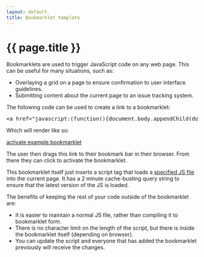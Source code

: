 ```yaml
---
layout: default
title: Bookmarklet template
---
```


{{ page.title }}
================

Bookmarklets are used to trigger JavaScript code on any web page. This can be useful for many situations, such as:

* Overlaying a grid on a page to ensure confirmation to user interface guidelines.
* Submitting content about the current page to an issue tracking system.

The following code can be used to create a link to a bookmarklet:

<pre class="prettyprint">&lt;a href="javascript:(function(){document.body.appendChild(document.createElement('script')).src='http://blakebutcher.com/content/example-bookmarklet.js?'+Math.floor(new%20Date().getTime()/(2*60*1000));})();"&gt;activate example bookmarklet&lt;/a&gt;
</pre>

Which will render like so:

<a class="btn" href="javascript:(function(){document.body.appendChild(document.createElement('script')).src='http://blakebutcher.com/content/example-bookmarklet.js?'+Math.floor(new%20Date().getTime()/(2*60*1000));})();">activate example bookmarklet</a>

The user then drags this link to their bookmark bar in their browser. From there they can click to activate the bookmarklet.

This bookmarklet itself just inserts a script tag that loads a <a href="http://blakebutcher.com/content/example-bookmarklet.js">specified JS file</a> into the current page. It has a 2 minute cache-busting query string to ensure that the latest version of the JS is loaded.

The benefits of keeping the rest of your code outside of the bookmarklet are:

* It is easier to maintain a normal JS file, rather than compiling it to bookmarklet form.
* There is no character limit on the length of the script, but there is inside the bookmarklet itself (depending on browser).
* You can update the script and everyone that has added the bookmarklet previously will receive the changes.
